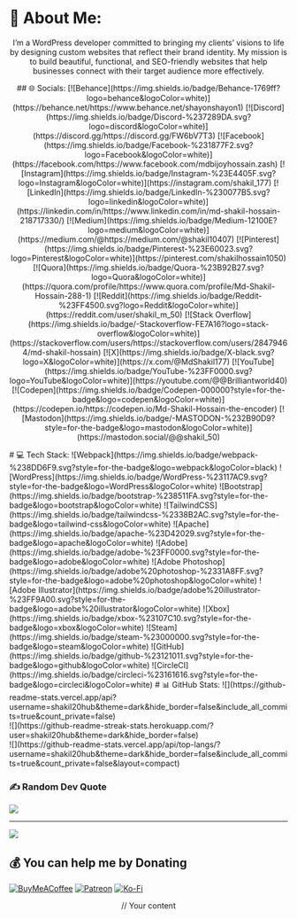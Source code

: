 
# 💫 About Me:
<p align="center">
I’m a WordPress developer committed to bringing my clients’ visions to life by designing custom websites that reflect their brand identity. My mission is to build beautiful, functional, and SEO-friendly websites that help businesses connect with their target audience more effectively.
</p>
<p align="center">
## 🌐 Socials:  
[![Behance](https://img.shields.io/badge/Behance-1769ff?logo=behance&logoColor=white)](https://behance.net/https://www.behance.net/shayonshayon1) [![Discord](https://img.shields.io/badge/Discord-%237289DA.svg?logo=discord&logoColor=white)](https://discord.gg/https://discord.gg/FW6bV7T3) [![Facebook](https://img.shields.io/badge/Facebook-%231877F2.svg?logo=Facebook&logoColor=white)](https://facebook.com/https://www.facebook.com/mdbijoyhossain.zash) [![Instagram](https://img.shields.io/badge/Instagram-%23E4405F.svg?logo=Instagram&logoColor=white)](https://instagram.com/shakil_177) [![LinkedIn](https://img.shields.io/badge/LinkedIn-%230077B5.svg?logo=linkedin&logoColor=white)](https://linkedin.com/in/https://www.linkedin.com/in/md-shakil-hossain-218717330/) [![Medium](https://img.shields.io/badge/Medium-12100E?logo=medium&logoColor=white)](https://medium.com/@https://medium.com/@shakil10407) [![Pinterest](https://img.shields.io/badge/Pinterest-%23E60023.svg?logo=Pinterest&logoColor=white)](https://pinterest.com/shakilhossain1050) [![Quora](https://img.shields.io/badge/Quora-%23B92B27.svg?logo=Quora&logoColor=white)](https://quora.com/profile/https://www.quora.com/profile/Md-Shakil-Hossain-288-1) [![Reddit](https://img.shields.io/badge/Reddit-%23FF4500.svg?logo=Reddit&logoColor=white)](https://reddit.com/user/shakil_m_50) [![Stack Overflow](https://img.shields.io/badge/-Stackoverflow-FE7A16?logo=stack-overflow&logoColor=white)](https://stackoverflow.com/users/https://stackoverflow.com/users/28479464/md-shakil-hossain) [![X](https://img.shields.io/badge/X-black.svg?logo=X&logoColor=white)](https://x.com/@MdShakil177) [![YouTube](https://img.shields.io/badge/YouTube-%23FF0000.svg?logo=YouTube&logoColor=white)](https://youtube.com/@@Brilliantworld40) [![Codepen](https://img.shields.io/badge/Codepen-000000?style=for-the-badge&logo=codepen&logoColor=white)](https://codepen.io/https://codepen.io/Md-Shakil-Hossain-the-encoder) [![Mastodon](https://img.shields.io/badge/-MASTODON-%232B90D9?style=for-the-badge&logo=mastodon&logoColor=white)](https://mastodon.social/@@shakil_50) 
</p>
# 💻 Tech Stack:
![Webpack](https://img.shields.io/badge/webpack-%238DD6F9.svg?style=for-the-badge&logo=webpack&logoColor=black) ![WordPress](https://img.shields.io/badge/WordPress-%23117AC9.svg?style=for-the-badge&logo=WordPress&logoColor=white) ![Bootstrap](https://img.shields.io/badge/bootstrap-%238511FA.svg?style=for-the-badge&logo=bootstrap&logoColor=white) ![TailwindCSS](https://img.shields.io/badge/tailwindcss-%2338B2AC.svg?style=for-the-badge&logo=tailwind-css&logoColor=white) ![Apache](https://img.shields.io/badge/apache-%23D42029.svg?style=for-the-badge&logo=apache&logoColor=white) ![Adobe](https://img.shields.io/badge/adobe-%23FF0000.svg?style=for-the-badge&logo=adobe&logoColor=white) ![Adobe Photoshop](https://img.shields.io/badge/adobe%20photoshop-%2331A8FF.svg?style=for-the-badge&logo=adobe%20photoshop&logoColor=white) ![Adobe Illustrator](https://img.shields.io/badge/adobe%20illustrator-%23FF9A00.svg?style=for-the-badge&logo=adobe%20illustrator&logoColor=white) ![Xbox](https://img.shields.io/badge/xbox-%23107C10.svg?style=for-the-badge&logo=xbox&logoColor=white) ![Steam](https://img.shields.io/badge/steam-%23000000.svg?style=for-the-badge&logo=steam&logoColor=white) ![GitHub](https://img.shields.io/badge/github-%23121011.svg?style=for-the-badge&logo=github&logoColor=white) ![CircleCI](https://img.shields.io/badge/circleci-%23161616.svg?style=for-the-badge&logo=circleci&logoColor=white)
# 📊 GitHub Stats:
![](https://github-readme-stats.vercel.app/api?username=shakil20hub&theme=dark&hide_border=false&include_all_commits=true&count_private=false)<br/>
![](https://github-readme-streak-stats.herokuapp.com/?user=shakil20hub&theme=dark&hide_border=false)<br/>
![](https://github-readme-stats.vercel.app/api/top-langs/?username=shakil20hub&theme=dark&hide_border=false&include_all_commits=true&count_private=false&layout=compact)

### ✍️ Random Dev Quote
![](https://quotes-github-readme.vercel.app/api?type=horizontal&theme=radical)

---
[![](https://visitcount.itsvg.in/api?id=shakil20hub&icon=0&color=0)](https://visitcount.itsvg.in)

  ## 💰 You can help me by Donating
  [![BuyMeACoffee](https://img.shields.io/badge/Buy%20Me%20a%20Coffee-ffdd00?style=for-the-badge&logo=buy-me-a-coffee&logoColor=black)](https://buymeacoffee.com/uymeacoffee.com/shakil50) [![Patreon](https://img.shields.io/badge/Patreon-F96854?style=for-the-badge&logo=patreon&logoColor=white)](https://patreon.com/https://www.patreon.com/c/shakil50) [![Ko-Fi](https://img.shields.io/badge/Ko--fi-F16061?style=for-the-badge&logo=ko-fi&logoColor=white)](https://ko-fi.com/https://ko-fi.com/shakil50) 
<p align="center">
// Your content
</p>
  
<!-- Proudly created with GPRM ( https://gprm.itsvg.in ) -->
